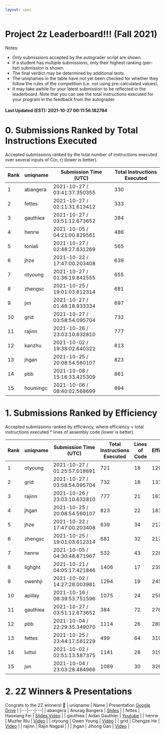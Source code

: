 ```yaml
---
layout: spec
---
```


Project 2z Leaderboard!!! (Fall 2021)
==============================
Notes:
- Only submissions accepted by the autograder script are shown.
- If a student has multiple submissions, only their highest ranking (per-list) submission is shown.
- The final verdict may be determined by additional tests.
- The uniqnames in the table have not yet been checked for whether they follow the rules of the competition (i.e. not using pre-calculated values).
- It may take awhile for your latest submission to be reflected in the leaderboard. Note that you can see the total instructions executed for your program in the feedback from the autograder.


#### Last Updated (EST): 2021-10-27 00:11:56.182784

# 0. Submissions Ranked by Total Instructions Executed
Accepted submissions ranked by the total number of instructions executed over several inputs of C(n, r) (lower is better).

| Rank  | uniqname | Submission Time (UTC) | Total Instructions Executed |
|---|---|---|---|
| 1 | abangera | 2021-10-27 / 03:41:37.350355 | 330 |
| 2 | fettes | 2021-10-27 / 02:11:31.613412 | 333 |
| 3 | gauthiea | 2021-10-27 / 03:51:12.673652 | 384 |
| 4 | henrw | 2021-10-05 / 04:21:00.829561 | 486 |
| 5 | toniali | 2021-10-27 / 02:48:27.631269 | 565 |
| 6 | jhze | 2021-10-22 / 17:47:00.203408 | 639 |
| 7 | otyoung | 2021-10-27 / 01:36:19.842555 | 655 |
| 8 | zhengsc | 2021-10-25 / 19:01:03.612314 | 681 |
| 9 | jxn | 2021-10-27 / 01:48:18.933334 | 697 |
| 10 | grid | 2021-10-27 / 03:58:54.095704 | 732 |
| 11 | rajinn | 2021-10-26 / 23:03:10.632810 | 777 |
| 12 | kanzhu | 2021-10-02 / 19:38:02.640322 | 813 |
| 13 | jhgan | 2021-10-25 / 20:08:54.560107 | 823 |
| 14 | pbb | 2021-10-08 / 15:16:33.425309 | 861 |
| 15 | houmingc | 2021-10-06 / 08:40:02.568699 | 894 |


# 1. Submissions Ranked by Efficiency
Accepted submissions ranked by efficiency, where efficiency = total instructions executed * lines of assembly code (lower is better).

| Rank  | uniqname | Submission Time (UTC) | Total Instructions Executed |Lines of Code | Efficiency |
|---|---|---|---|---|---|
| 1 | otyoung | 2021-10-27 / 01:25:57.018691 | 721 | 18 | 12978 |
| 2 | grid | 2021-10-27 / 03:58:54.095704 | 732 | 18 | 13176 |
| 3 | rajinn | 2021-10-26 / 23:03:10.632810 | 777 | 21 | 16317 |
| 4 | jhgan | 2021-10-25 / 20:08:54.560107 | 823 | 22 | 18106 |
| 5 | jhze | 2021-10-22 / 17:47:00.203408 | 639 | 34 | 21726 |
| 6 | zhengsc | 2021-10-25 / 19:01:03.612314 | 681 | 32 | 21792 |
| 7 | henrw | 2021-10-05 / 04:30:48.671967 | 532 | 43 | 22876 |
| 8 | lighght | 2021-10-21 / 04:05:17.421846 | 1406 | 17 | 23902 |
| 9 | owenhji | 2021-10-02 / 14:27:28.003981 | 1294 | 19 | 24586 |
| 10 | apillay | 2021-10-16 / 06:39:53.751596 | 1075 | 24 | 25800 |
| 11 | gauthiea | 2021-10-27 / 03:51:12.673652 | 384 | 72 | 27648 |
| 12 | pbb | 2021-10-04 / 22:29:35.349070 | 1114 | 26 | 28964 |
| 13 | fettes | 2021-10-25 / 23:44:17.581229 | 499 | 64 | 31936 |
| 14 | luttul | 2021-10-02 / 02:51:13.587375 | 1141 | 28 | 31948 |
| 15 | jxn | 2021-10-04 / 23:03:28.484966 | 1089 | 30 | 32670 |

# 2. 2Z Winners & Presentations
Congrats to the 2Z winners! 🥳
| uniqname | Name | Presentation [Google Drive](https://docs.google.com/document/d/1pdnHa-YZOpMpZl4HH-U6aSHfXCWIQgojW3oQgRKQFLw/edit?usp=sharing) |
|---|---|---|
| abangera | Anurag Bangera | [Slides](https://docs.google.com/presentation/d/1oLkZSVX47eOYVya4rxmdZ5FJvtOAhgRlJrJzLoTNwRo/edit?usp=sharing) |
| fettes | Haoxiang Fei | [Slides](https://docs.google.com/presentation/d/1oLkZSVX47eOYVya4rxmdZ5FJvtOAhgRlJrJzLoTNwRo/edit?usp=sharing),[Video](https://drive.google.com/file/d/1U8QATQZ36nfDKc4Tlsx29bl4EFW0ViAx/view?usp=sharing) |
| gauthiea | Aidan Gauthier | [Youtube](https://www.youtube.com/watch?v=QfM-XhBVV6Y&t=2s) |
| henrw | Muzhe Wu | [Video](https://drive.google.com/file/d/1qH22NqwGpGUPxn22Ig2LGYiz7ZrCqKjd/view?usp=sharing) |
| otyoung | Owen Young | [Video](https://drive.google.com/file/d/1bMHLjAvc22A0nbauG2JLBs3-wGTXY_cp/view?usp=sharing) |
| grid | Chengze He | [Video](https://drive.google.com/file/d/1scaaFdsIRDq7Qdf29Uk8pgTg2xeECufD/view?usp=sharing) |
| rajinn | Rajin Nagpal | |
| jhgan | Jihong Gan | [Video](https://drive.google.com/file/d/1j9DQLLUi6zzEM6pn8n0WYW3KO3ab7OoJ/view?usp=sharing) |
